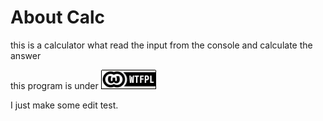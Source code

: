 # About Calc

this is a calculator what read the input from the console and calculate the answer

this program is under [![WTFPL](https://raw.githubusercontent.com/shby0527/Calculator/master/wtfpl-badge-1.png)](http://www.wtfpl.net/)


I just make some edit test.

